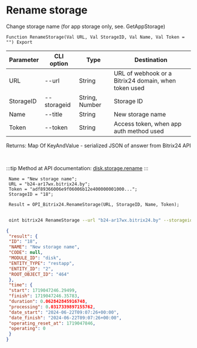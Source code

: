 ﻿---
sidebar_position: 4
---

# Rename storage
 Change storage name (for app storage only, see. GetAppStorage)



`Function RenameStorage(Val URL, Val StorageID, Val Name, Val Token = "") Export`

 | Parameter | CLI option | Type | Destination |
 |-|-|-|-|
 | URL | --url | String | URL of webhook or a Bitrix24 domain, when token used |
 | StorageID | --storageid | String, Number | Storage ID |
 | Name | --title | String | New storage name |
 | Token | --token | String | Access token, when app auth method used |

 
 Returns: Map Of KeyAndValue - serialized JSON of answer from Bitrix24 API

<br/>

:::tip
Method at API documentation: [disk.storage.rename](https://dev.1c-bitrix.ru/rest_help/disk/storage/disk_storage_rename.php)
:::
<br/>


```bsl title="Code example"
 Name = "New storage name";
 URL = "b24-ar17wx.bitrix24.by";
 Token = "adf89366006e9f06006b12e400000001000...";
 StorageID = "18";
 
 Result = OPI_Bitrix24.RenameStorage(URL, StorageID, Name, Token);
```
	


```sh title="CLI command example"
 
 oint bitrix24 RenameStorage --url "b24-ar17wx.bitrix24.by" --storageid "18" --title %title% --token "b9df7366006e9f06006b12e400000001000..."

```

```json title="Result"
{
 "result": {
 "ID": "18",
 "NAME": "New storage name",
 "CODE": null,
 "MODULE_ID": "disk",
 "ENTITY_TYPE": "restapp",
 "ENTITY_ID": "2",
 "ROOT_OBJECT_ID": "464"
 },
 "time": {
 "start": 1719047246.29499,
 "finish": 1719047246.35783,
 "duration": 0.062842845916748,
 "processing": 0.0317339897155762,
 "date_start": "2024-06-22T09:07:26+00:00",
 "date_finish": "2024-06-22T09:07:26+00:00",
 "operating_reset_at": 1719047846,
 "operating": 0
 }
}
```
